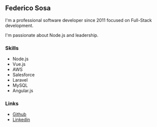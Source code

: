 ## Federico Sosa

I'm a professional software developer since 2011 focused on Full-Stack development.

I'm passionate about Node.js and leadership.

### Skills

- Node.js
- Vue.js
- AWS
- Salesforce
- Laravel
- MySQL
- Angular.js

### Links

- [Github](https://github.com/FSDevelop)
- [Linkedin](https://www.linkedin.com/in/federico-sosa/)

